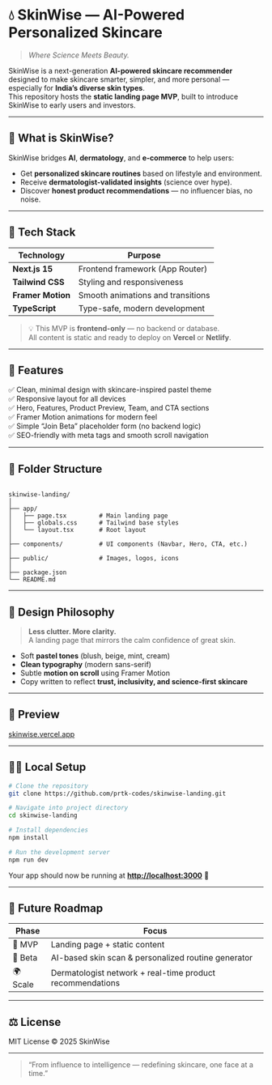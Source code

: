 # 💧 SkinWise — AI-Powered Personalized Skincare

> *Where Science Meets Beauty.*

SkinWise is a next-generation **AI-powered skincare recommender** designed to make skincare smarter, simpler, and more personal — especially for **India’s diverse skin types**.  
This repository hosts the **static landing page MVP**, built to introduce SkinWise to early users and investors.

---

## 🌟 What is SkinWise?

SkinWise bridges **AI**, **dermatology**, and **e-commerce** to help users:
- Get **personalized skincare routines** based on lifestyle and environment.
- Receive **dermatologist-validated insights** (science over hype).
- Discover **honest product recommendations** — no influencer bias, no noise.

---

## 🚀 Tech Stack

| Technology | Purpose |
|-------------|----------|
| **Next.js 15** | Frontend framework (App Router) |
| **Tailwind CSS** | Styling and responsiveness |
| **Framer Motion** | Smooth animations and transitions |
| **TypeScript** | Type-safe, modern development |

> 💡 This MVP is **frontend-only** — no backend or database.  
> All content is static and ready to deploy on **Vercel** or **Netlify**.

---

## 🧱 Features

✅ Clean, minimal design with skincare-inspired pastel theme  
✅ Responsive layout for all devices  
✅ Hero, Features, Product Preview, Team, and CTA sections  
✅ Framer Motion animations for modern feel  
✅ Simple “Join Beta” placeholder form (no backend logic)  
✅ SEO-friendly with meta tags and smooth scroll navigation  

---

## 🧭 Folder Structure

```

skinwise-landing/
│
├── app/
│   ├── page.tsx         # Main landing page
│   ├── globals.css      # Tailwind base styles
│   └── layout.tsx       # Root layout
│
├── components/          # UI components (Navbar, Hero, CTA, etc.)
│
├── public/              # Images, logos, icons
│
├── package.json
└── README.md

````

---

## 🎨 Design Philosophy

> **Less clutter. More clarity.**  
> A landing page that mirrors the calm confidence of great skin.

- Soft **pastel tones** (blush, beige, mint, cream)
- **Clean typography** (modern sans-serif)
- Subtle **motion on scroll** using Framer Motion
- Copy written to reflect **trust, inclusivity, and science-first skincare**

---

## 📸 Preview

[skinwise.vercel.app](https://skinwise.vercel.app) 

---

## 🧑‍💻 Local Setup

```bash
# Clone the repository
git clone https://github.com/prtk-codes/skinwise-landing.git

# Navigate into project directory
cd skinwise-landing

# Install dependencies
npm install

# Run the development server
npm run dev
````

Your app should now be running at **[http://localhost:3000](http://localhost:3000)** 🚀

---

## 🧠 Future Roadmap

| Phase    | Focus                                                     |
| -------- | --------------------------------------------------------- |
| 🧩 MVP   | Landing page + static content                             |
| 🤖 Beta  | AI-based skin scan & personalized routine generator       |
| 🌍 Scale | Dermatologist network + real-time product recommendations |

---

## ⚖️ License

MIT License © 2025 SkinWise

---

> “From influence to intelligence — redefining skincare, one face at a time.”
